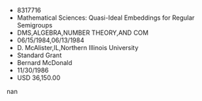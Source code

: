 
* 8317716
* Mathematical Sciences: Quasi-Ideal Embeddings for Regular Semigroups
* DMS,ALGEBRA,NUMBER THEORY,AND COM
* 06/15/1984,06/13/1984
* D. McAlister,IL,Northern Illinois University
* Standard Grant
* Bernard McDonald
* 11/30/1986
* USD 36,150.00

nan

